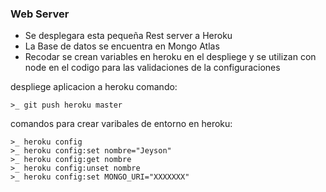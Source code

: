### Web Server
* Se desplegara esta pequeña Rest server a Heroku
* La Base de datos se encuentra en Mongo Atlas
* Recodar se crean variables en heroku en el despliege y se utilizan con node en el codigo para las validaciones de la configuraciones


despliege aplicacion a heroku comando:
```
>_ git push heroku master
```

comandos para crear varibales de entorno en heroku:
```
>_ heroku config
>_ heroku config:set nombre="Jeyson"
>_ heroku config:get nombre
>_ heroku config:unset nombre
>_ heroku config:set MONGO_URI="XXXXXXX"
```